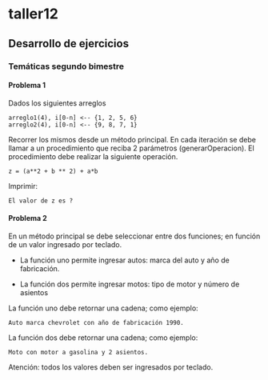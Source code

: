 # taller12
## Desarrollo de ejercicios
### Temáticas segundo bimestre

#### Problema 1
Dados los siguientes arreglos
```
arreglo1(4), i[0-n] <-- {1, 2, 5, 6}
arreglo2(4), i[0-n] <-- {9, 8, 7, 1}
```
Recorrer los mismos desde un método principal. En cada iteración se debe llamar 
a un procedimiento que reciba 2 parámetros (generarOperacion). El procedimiento debe realizar la siguiente operación.
```
z = (a**2 + b ** 2) + a*b
```
Imprimir:
```
El valor de z es ?
```

#### Problema 2

En un método principal se debe seleccionar entre dos funciones; en función de un valor ingresado por teclado.

- La función uno permite ingresar autos: marca del auto y año de fabricación.

- La función dos permite ingresar motos: tipo de motor y número de asientos

La función uno debe retornar una cadena; como ejemplo: 
```
Auto marca chevrolet con año de fabricación 1990.
```
La función dos debe retornar una cadena; como ejemplo: 
```
Moto con motor a gasolina y 2 asientos.
```
Atención: todos los valores deben ser ingresados por teclado.